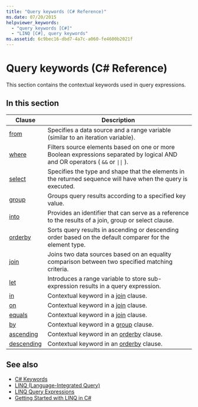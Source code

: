 ```yaml
---
title: "Query keywords (C# Reference)"
ms.date: 07/20/2015
helpviewer_keywords: 
  - "query keywords [C#]"
  - "LINQ [C#], query keywords"
ms.assetid: 6c9bec16-dbd7-4a7c-a060-fe4600b2021f
---
```

# Query keywords (C# Reference)

This section contains the contextual keywords used in query expressions.

## In this section

|Clause|Description|
|------------|-----------------|
|[from](from-clause.md)|Specifies a data source and a range variable (similar to an iteration variable).|
|[where](where-clause.md)|Filters source elements based on one or more Boolean expressions separated by logical AND and OR operators ( `&&` or <code>&#124;&#124;</code> ).|
|[select](select-clause.md)|Specifies the type and shape that the elements in the returned sequence will have when the query is executed.|
|[group](group-clause.md)|Groups query results according to a specified key value.|
|[into](into.md)|Provides an identifier that can serve as a reference to the results of a join, group or select clause.|
|[orderby](orderby-clause.md)|Sorts query results in ascending or descending order based on the default comparer for the element type.|
|[join](join-clause.md)|Joins two data sources based on an equality comparison between two specified matching criteria.|
|[let](let-clause.md)|Introduces a range variable to store sub-expression results in a query expression.|
|[in](in.md)|Contextual keyword in a [join](join-clause.md) clause.|
|[on](on.md)|Contextual keyword in a [join](join-clause.md) clause.|
|[equals](equals.md)|Contextual keyword in a [join](join-clause.md) clause.|
|[by](by.md)|Contextual keyword in a [group](group-clause.md) clause.|
|[ascending](ascending.md)|Contextual keyword in an [orderby](orderby-clause.md) clause.|
|[descending](descending.md)|Contextual keyword in an [orderby](orderby-clause.md) clause.|

## See also

- [C# Keywords](index.md)
- [LINQ (Language-Integrated Query)](../../programming-guide/concepts/linq/index.md)
- [LINQ Query Expressions](../../../csharp/programming-guide/linq-query-expressions/index.md)
- [Getting Started with LINQ in C#](../../../csharp/programming-guide/concepts/linq/getting-started-with-linq.md)